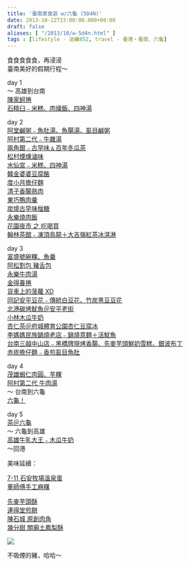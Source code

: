 ```yaml
---
title: '臺南喪食遊 w/六龜 (5D4N)'
date: 2013-10-22T23:00:00.000+08:00
draft: false
aliases: [ "/2013/10/w-5d4n.html" ]
tags : [lifestyle - 逃離852, travel - 臺灣・臺南、六龜]
---
```


食食食食食，再浸浸  
臺南美好的假期行程～  

  

day 1  
～ 高雄到台南  
[陳家蚵捲](http://www.hidie.net/2013/10/day1.html)  
[石精臼﹣米糕、肉燥飯、四神湯](http://www.hidie.net/2013/10/day1_18.html)  
  
day 2  
[阿堂鹹粥﹣魚肚湯、魚腸湯、虱目鹹粥](http://www.hidie.net/2013/10/day2_19.html)  
[阿村第二代﹣牛雜湯](http://www.hidie.net/2013/10/day2_3886.html)  
[兩角銀﹣古早味﹠百年冬瓜茶](http://www.hidie.net/2013/10/day2_9085.html)  
[松村煙燻滷味](http://www.hidie.net/2013/10/day2_3323.html)  
[水仙宮﹣米糕、四神湯](http://www.hidie.net/2013/10/day2.html)  
[韓金婆婆豆腐酪](http://www.hidie.net/2013/10/day2_3445.html)  
[度小月擔仔麵](http://www.hidie.net/2013/10/day2_3062.html)  
[清子香腸熟肉](http://www.hidie.net/2013/10/day2_712.html)  
[東巧鴨肉羹](http://www.hidie.net/2013/10/day2_1765.html)  
[炭燒古早味椪糖](http://www.hidie.net/2013/10/day2_2890.html)  
[永樂燒肉飯](http://www.hidie.net/2013/10/day2_221.html)  
[花園夜市 之 吃喝買](http://www.hidie.net/2013/10/day2_8538.html)  
[翰林茶館﹣凍頂鳥龍＋大吉嶺紅茶冰淇淋](http://www.hidie.net/2013/10/day2_5366.html)  
  
day 3  
[富盛號碗粿、魚羹](http://www.hidie.net/2013/10/day3.html)  
[阿松割包 豬舌包](http://www.hidie.net/2013/10/day3_20.html)  
[永樂牛肉湯](http://www.hidie.net/2013/10/day3_319.html)  
[金得春捲](http://www.hidie.net/2013/10/day3_5111.html)  
[貨車上的菠蘿 XD](http://www.hidie.net/2013/10/day3_3356.html)  
[同記安平豆花﹣傳統白豆花、竹炭黑豆豆花](http://www.hidie.net/2013/10/day3_9787.html)  
[北港碳烤魷魚＠安平老街](http://www.hidie.net/2013/10/day3_1781.html)  
[小林木瓜牛奶](http://www.hidie.net/2013/10/day3_8795.html)  
[杏仁茶＠府城體育公園杏仁豆腐冰](http://www.hidie.net/2013/10/day3_5000.html)  
[李媽媽民族鍋燒老店﹣鍋燒意麵＋活魷魚](http://www.hidie.net/2013/10/day3_8035.html)  
[台南三越中山店﹣黑橋牌現烤香腸、先麥芋頭鮮奶雪糕、銀波布丁](http://www.hidie.net/2013/10/day3b2.html)  
[赤崁擔仔麵﹣香煎虱目魚肚](http://www.hidie.net/2013/10/day3_36.html)  
  
day 4  
[茂雄蝦仁肉圓、芋粿](http://www.hidie.net/2013/10/day4.html)  
[阿村第二代 牛肉湯](http://www.hidie.net/2013/10/day4_21.html)  
～ 台南到六龜  
[六龜！](http://www.hidie.net/2013/10/day4_2870.html)   
  
day 5  
[茶＠六龜](http://www.hidie.net/2013/10/day5.html)  
～ 六龜到高雄  
[高雄牛乳大王﹣木瓜牛奶](http://www.hidie.net/2013/10/day5_22.html)  
～回港  
  
美味延續：  

[7-11 石安牧場溫泉蛋](http://www.hidie.net/2014/09/7-11.html)  
[董師傅手工麻糬](http://www.hidie.net/2013/10/blog-post_23.html)

[先麥芋頭酥](http://www.hidie.net/2013/10/excited.html)  
[連得堂煎餅](http://www.hidie.net/2013/10/blog-post_24.html)  
[陳石城 原創肉角](http://www.hidie.net/2013/10/blog-post_25.html)  
[幾分甜 關廟土鳳梨酥](http://www.hidie.net/2013/10/time.html)

  
  
  

[![](https://1.bp.blogspot.com/-SO_vsuj8jug/XCRRj47razI/AAAAAAAACCU/uiQ2bT0Xy1AdALfKkzUEaUGufqF915cUgCLcBGAs/s640/76.jpg)](https://1.bp.blogspot.com/-SO_vsuj8jug/XCRRj47razI/AAAAAAAACCU/uiQ2bT0Xy1AdALfKkzUEaUGufqF915cUgCLcBGAs/s1600/76.jpg)

  
不吸煙的豬，哈哈～